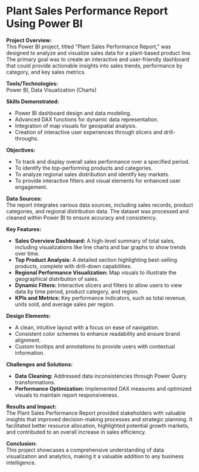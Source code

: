 # Plant Sales Performance Report Using Power BI

**Project Overview:**  
This Power BI project, titled "Plant Sales Performance Report," was designed to analyze and visualize sales data for a plant-based product line. The primary goal was to create an interactive and user-friendly dashboard that could provide actionable insights into sales trends, performance by category, and key sales metrics.

**Tools/Technologies:**  
Power BI, Data Visualization (Charts)

**Skills Demonstrated:**

- Power BI dashboard design and data modeling.
- Advanced DAX functions for dynamic data representation.
- Integration of map visuals for geospatial analysis.
- Creation of interactive user experiences through slicers and drill-throughs.

**Objectives:**

- To track and display overall sales performance over a specified period.
- To identify the top-performing products and categories.
- To analyze regional sales distribution and identify key markets.
- To provide interactive filters and visual elements for enhanced user engagement.

**Data Sources:**  
The report integrates various data sources, including sales records, product categories, and regional distribution data. The dataset was processed and cleaned within Power BI to ensure accuracy and consistency.

**Key Features:**

- **Sales Overview Dashboard:** A high-level summary of total sales, including visualizations like line charts and bar graphs to show trends over time.
- **Top Product Analysis:** A detailed section highlighting best-selling products, complete with drill-down capabilities.
- **Regional Performance Visualization:** Map visuals to illustrate the geographical distribution of sales.
- **Dynamic Filters:** Interactive slicers and filters to allow users to view data by time period, product category, and region.
- **KPIs and Metrics:** Key performance indicators, such as total revenue, units sold, and average sales per region.

**Design Elements:**

- A clean, intuitive layout with a focus on ease of navigation.
- Consistent color schemes to enhance readability and ensure brand alignment.
- Custom tooltips and annotations to provide users with contextual information.

**Challenges and Solutions:**

- **Data Cleaning:** Addressed data inconsistencies through Power Query transformations.
- **Performance Optimization:** Implemented DAX measures and optimized visuals to maintain report responsiveness.

**Results and Impact:**  
The Plant Sales Performance Report provided stakeholders with valuable insights that improved decision-making processes and strategic planning. It facilitated better resource allocation, highlighted potential growth markets, and contributed to an overall increase in sales efficiency.

**Conclusion:**  
This project showcases a comprehensive understanding of data visualization and analytics, making it a valuable addition to any business intelligence.
